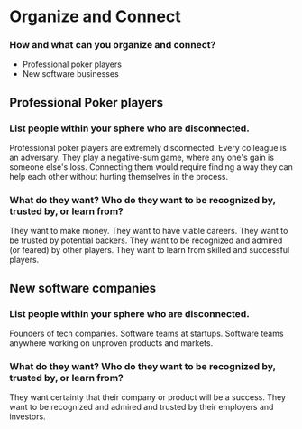 # Organize and Connect

### How and what can you organize and connect?

- Professional poker players
- New software businesses

## Professional Poker players

### List people within your sphere who are disconnected.

Professional poker players are extremely disconnected. Every colleague is an
adversary. They play a negative-sum game, where any one's gain is someone else's
loss. Connecting them would require finding a way they can help each other
without hurting themselves in the process.

### What do they want? Who do they want to be recognized by, trusted by, or learn from?

They want to make money. They want to have viable careers. They want to be
trusted by potential backers. They want to be recognized and admired (or feared)
by other players. They want to learn from skilled and successful players.

## New software companies

### List people within your sphere who are disconnected.

Founders of tech companies. Software teams at startups. Software teams anywhere
working on unproven products and markets.

### What do they want? Who do they want to be recognized by, trusted by, or learn from?

They want certainty that their company or product will be a success. They want
to be recognized and admired and trusted by their employers and investors.
